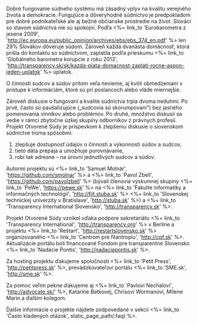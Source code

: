 Dobré fungovanie súdneho systému má zásadný vplyv na kvalitu verejného života
a demokracie. Fungujúce a dôveryhodné súdnictvo je predpokladom pre dobré
podnikateľské ale aj bežné občianske prostredie na život. Slováci so stavom
súdnictva nie sú spokojní. Podľa <%= link_to 'Eurobarometra z jesene 2009', 'http://ec.europa.eu/public_opinion/archives/ebs/ebs_374_en.pdf' %> 
len 29% Slovákov dôveruje súdom. Zároveň každá dvanásta domácnosť, ktorá
prišla do kontaktu so súdnictvom, zaplatila podľa prieskumu
<%= link_to 'Globálneho barometra korupcie z roku 2013', 'http://transparency.sk/sk/kazda-piata-domacnost-zaplati-rocne-aspon-jeden-uplatok' %>
úplatok. 

O činnosti sudcov a súdov pritom veľa nevieme, aj kvôli obmedzeniam v prístupe
k informáciám, ktoré sú pri poslancoch alebo vláde miernejšie.  

Zároveň diskusie o fungovaní a kvalite súdnictva trpia dvoma neduhmi. Po prvé,
často sú paušalizujúce („sudcovia sú skorumpovaní“) bez jasného pomenovania
vinníkov alebo problémov. Po druhé, množstvo diskusií sa vedie v rámci
zbytočne úzkej skupiny odborníkov z právnych profesií. Projekt Otvorené Súdy
je príspevkom k zlepšeniu diskusie o slovenskom súdnictve troma spôsobmi:

1. zlepšuje dostupnosť údajov o činnosti a výkonnosti súdov a sudcov, 
2. tieto dáta prepája a umožňuje porovnávanie,
3. robí tak adresne – na úrovni jednotlivých sudcov a súdov.

Autormi projektu sú
<%= link_to 'Samuel Molnár', 'https://github.com/smolnar' %> a
<%= link_to 'Pavol Zbell', 'https://github.com/pavolzbell' %>
(bývalí členovia výskumnej skupiny <%= link_to 'PeWe', 'https://pewe.sk' %> na
<%= link_to 'Fakulte informatiky a informačných technológií', 'http://fiit.stuba.sk' %>
<%= link_to 'Slovenskej technickej univerzity v Bratislave', 'http://stuba.sk' %>) a
<%= link_to 'Transparency International Slovensko', 'http://transparency.sk' %>.

Projekt Otvorené Súdy vznikol vďaka podpore sekretariátu
<%= link_to 'Transparency International', 'http://transparency.org' %>
v Berlíne a projektu <%= link_to 'Reštart', 'http://restartslovensko.sk' %>
organizovaného <%= link_to 'Centrom pre filantropiu', 'http://cpf.sk' %>.
Aktualizácie portálu boli financované Fondom pre transparentné Slovensko
<%= link_to 'Nadácie Pontis', 'http://nadaciapontis.sk' %>.

Za hosting projektu ďakujeme spoločnosti
<%= link_to 'Petit Press', 'http://petitpress.sk' %>,
prevádzkovateľovi portálu <%= link_to 'SME.sk', 'http://sme.sk' %>.

Za pomoc veľmi pekne ďakujeme aj
<%= link_to 'Pavlovi Nechalovi', 'http://advocate.sk/' %>,
Kataríne Batkovej, Chrisovi Wormanovi, Milene Marin a ďalším kolegom.

Ďalšie informácie o projekte nájdete zodpovedané v sekcii
<%= link_to 'Často kladených otázok', static_page_path(:faq) %>.
